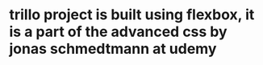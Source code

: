 # trillo project is built using flexbox, it is a part of the advanced css by jonas schmedtmann at udemy
